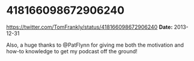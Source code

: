 # 418166098672906240
https://twitter.com/TomFrankly/status/418166098672906240
**Date:** 2013-12-31

Also, a huge thanks to @PatFlynn for giving me both the motivation and how-to knowledge to get my podcast off the ground!
